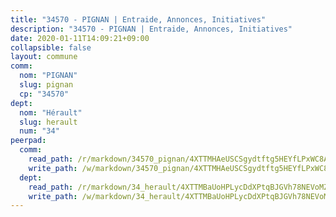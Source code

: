 ```yaml
---
title: "34570 - PIGNAN | Entraide, Annonces, Initiatives"
description: "34570 - PIGNAN | Entraide, Annonces, Initiatives"
date: 2020-01-11T14:09:21+09:00
collapsible: false
layout: commune
comm:
  nom: "PIGNAN"
  slug: pignan
  cp: "34570"
dept:
  nom: "Hérault"
  slug: herault
  num: "34"
peerpad:
  comm:
    read_path: /r/markdown/34570_pignan/4XTTMHAeUSCSgydtftg5HEYfLPxWC8AouLCj1qPZNLcg9vh1k
    write_path: /w/markdown/34570_pignan/4XTTMHAeUSCSgydtftg5HEYfLPxWC8AouLCj1qPZNLcg9vh1k-K3TgUeZBmjhy5XkaJTFxyQpEFZLjzgyJV875XPfrKKEZyUXMKqjkJU2e8jwGD56CyCb3YiB2Le1kujEG5xxCeRHsjnhfzdYd26Cotu8HRwoomJ8q2sqcmpsYS2qnftPZApBahC4i
  dept:
    read_path: /r/markdown/34_herault/4XTTMBaUoHPLycDdXPtqBJGVh78NEVoMZNyf8Wnh1X5DK6Ew8
    write_path: /w/markdown/34_herault/4XTTMBaUoHPLycDdXPtqBJGVh78NEVoMZNyf8Wnh1X5DK6Ew8-K3TgTd4rzWVX1F82NgGyNepGUxhqCmodCALjxNZeEdBQWQhd1NJYx1gHMW9QBLL6sN41ALXRejLsG2VetgVferfVncrvVCz47dChJvN8ouQLRMdWs4KpxKPeRYR1nspmhzdBqF8J
---
```


